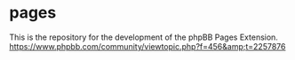 pages
=====

This is the repository for the development of the phpBB Pages Extension. https://www.phpbb.com/community/viewtopic.php?f=456&amp;t=2257876
